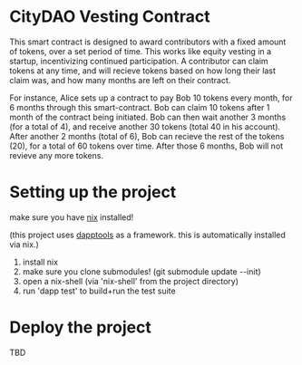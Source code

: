 # CityDAO Vesting Contract

This smart contract is designed to award contributors with a fixed amount of tokens, over a set period of time. This works like equity vesting in a startup, incentivizing continued participation. A contributor can claim tokens at any time, and will recieve tokens based on how long their last claim was, and how many months are left on their contract.

For instance, Alice sets up a contract to pay Bob 10 tokens every month, for 6 months through this smart-contract. Bob can claim 10 tokens after 1 month of the contract being initiated. Bob can then wait another 3 months (for a total of 4), and receive another 30 tokens (total 40 in his account). After another 2 months (total of 6), Bob can recieve the rest of the tokens (20), for a total of 60 tokens over time. After those 6 months, Bob will not revieve any more tokens.

# Setting up the project

make sure you have [nix](https://nixos.org/) installed!

(this project uses [dapptools](https://dapp.tools/) as a framework. this is automatically installed via nix.)

1. install nix
2. make sure you clone submodules! (git submodule update --init)
3. open a nix-shell (via 'nix-shell' from the project directory)
4. run 'dapp test' to build+run the test suite

# Deploy the project

TBD
